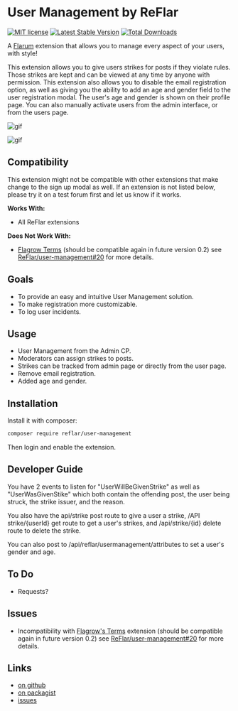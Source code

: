 # User Management by ReFlar

[![MIT license](https://img.shields.io/badge/license-MIT-blue.svg)](https://github.com/reflar/user-management/blob/master/LICENSE.md) [![Latest Stable Version](https://img.shields.io/packagist/v/reflar/user-management.svg)](https://packagist.org/packages/reflar/user-management) [![Total Downloads](https://img.shields.io/packagist/dt/reflar/user-management.svg)](https://packagist.org/packages/reflar/user-management)  

A [Flarum](http://flarum.org) extension that allows you to manage every aspect of your users, with style!

This extension allows you to give users strikes for posts if they violate rules. Those strikes are kept and can be viewed at any time by anyone with permission. This extension also allows you to disable the email registration option, as well as giving you the ability to add an age and gender field to the user registration modal. The user's age and gender is shown on their profile page. You can also manually activate users from the admin interface, or from the users page.

![gif](http://i.imgur.com/pkMM6aA.gif)


![gif](http://i.imgur.com/dfHaFwL.gif)

## Compatibility

This extension might not be compatible with other extensions that make change to the sign up modal as well. If an extension is not listed below, please try it on a test forum first and let us know if it works.

**Works With:**

- All ReFlar extensions  

**Does Not Work With:**

- [Flagrow Terms](https://github.com/flagrow/terms) (should be compatible again in future version 0.2) see [ReFlar/user-management#20](https://github.com/ReFlar/user-management/issues/20) for more details.

## Goals

- To provide an easy and intuitive User Management solution.
- To make registration more customizable.
- To log user incidents.

## Usage

- User Management from the Admin CP.
- Moderators can assign strikes to posts.
- Strikes can be tracked from admin page or directly from the user page.
- Remove email registration.
- Added age and gender.

## Installation

Install it with composer:

```bash
composer require reflar/user-management
```

Then login and enable the extension.

## Developer Guide

You have 2 events to listen for "UserWillBeGivenStrike" as well as "UserWasGivenStike" which both contain the offending post, the user being struck, the strike issuer, and the reason.

You also have the api/strike post route to give a user a strike, /API strike/{userId} get route to get a user's strikes, and /api/strike/{id} delete route to delete the strike.

You can also post to /api/reflar/usermanagement/attributes to set a user's gender and age.

## To Do

- Requests?

## Issues

- Incompatibility with [Flagrow's Terms](https://github.com/flagrow/terms) extension (should be compatible again in future version 0.2) see [ReFlar/user-management#20](https://github.com/ReFlar/user-management/issues/20) for more details.


## Links

- [on github](https://github.com/ReFlar/user-management)
- [on packagist](https://packagist.org/packages/ReFlar/user-management)
- [issues](https://github.com/ReFlar/user-management/issues)
